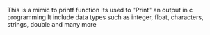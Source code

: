 This is a mimic to printf function
Its used to "Print" an output in c programming
It include data types such as integer, float, characters, strings, double and many more
